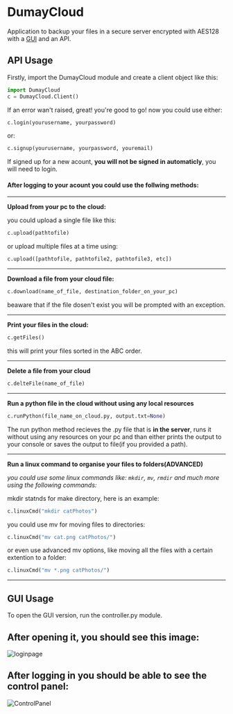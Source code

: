 # DumayCloud
Application to backup your files in a secure server encrypted with AES128 with a <a href=https://github.com/Itay-Dum/DumayCloud#api-usage>GUI</a> and an API.

## API Usage
Firstly, import the DumayCloud module and create a client object like this:
```py
import DumayCloud
c = DumayCloud.Client()
```

If an error wan't raised, great! you're good to go!
now you could use either:
```py
c.login(yourusername, yourpassword)
```
or:
```py
c.signup(yourusername, yourpassword, youremail)
```
If signed up for a new acount, **you will not be signed in automaticly**, you will need to login.

#### After logging to your acount you could use the follwing methods: 
----
**Upload from your pc to the cloud:**

you could upload a single file like this:
```py
c.upload(pathtofile)
```
or upload multiple files at a time using:

```py
c.upload([pathtofile, pathtofile2, pathtofile3, etc])
```

----
**Download a file from your cloud file:**
```py
c.download(name_of_file, destination_folder_on_your_pc)
```
beaware that if the file dosen't exist you will be prompted with an exception.

----

**Print your files in the cloud:**
```py
c.getFiles()
```
this will print your files sorted in the ABC order.

----
**Delete a file from your cloud**
```py
c.delteFile(name_of_file)
```

----
**Run a python file in the cloud without using any local resources**
```py
c.runPython(file_name_on_cloud.py, output.txt=None)
```
The run python method recieves the .py file that is **in the server**, runs it without using any resources on your pc
and than either prints the output to your console or saves the output to file(if you provided a path).

----

**Run a linux command to organise your files to folders(ADVANCED)**

*you could use some linux commands like: ```mkdir```, ```mv```, ```rmdir``` and much more using the following commands:*

mkdir statnds for make directory, here is an example:
```py
c.linuxCmd("mkdir catPhotos")
```
you could use mv for moving files to directories:
```py
c.linuxCmd("mv cat.png catPhotos/")
```
or even use advanced mv options, like moving all the files with a certain extention to a folder:
```py
c.linuxCmd("mv *.png catPhotos/")
```
----

## GUI Usage
To open the GUI version, run the controller.py module.
## After opening it, you should see this image:

![loginpage](https://i.imgur.com/L1V0AXk.png)

## After logging in you should be able to see the control panel:

![ControlPanel](https://i.imgur.com/SwKiF0u.png)

